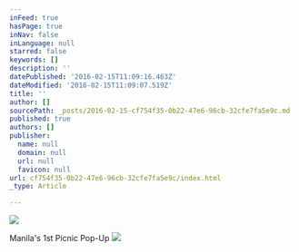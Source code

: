 ```yaml
---
inFeed: true
hasPage: true
inNav: false
inLanguage: null
starred: false
keywords: []
description: ''
datePublished: '2016-02-15T11:09:16.463Z'
dateModified: '2016-02-15T11:09:07.519Z'
title: ''
author: []
sourcePath: _posts/2016-02-15-cf754f35-0b22-47e6-96cb-32cfe7fa5e9c.md
published: true
authors: []
publisher:
  name: null
  domain: null
  url: null
  favicon: null
url: cf754f35-0b22-47e6-96cb-32cfe7fa5e9c/index.html
_type: Article

---
```

![](https://s3-us-west-2.amazonaws.com/the-grid-img/p/7fdb2e58e751b9f23e1c414b6e0f0af0039ccfb9.png)

Manila's 1st Picnic Pop-Up
![](https://the-grid-user-content.s3-us-west-2.amazonaws.com/cb6a3772-a869-4b01-ad8b-05ec1ca97803.jpg)